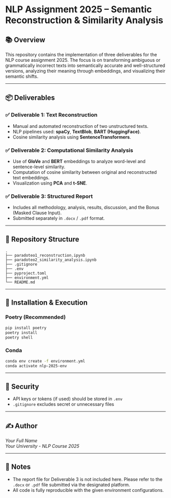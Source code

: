 # NLP Assignment 2025 – Semantic Reconstruction & Similarity Analysis

## 📚 Overview
This repository contains the implementation of three deliverables for the NLP course assignment 2025. The focus is on transforming ambiguous or grammatically incorrect texts into semantically accurate and well-structured versions, analyzing their meaning through embeddings, and visualizing their semantic shifts.

---

## 📦 Deliverables

### ✅ Deliverable 1: Text Reconstruction
- Manual and automated reconstruction of two unstructured texts.
- NLP pipelines used: **spaCy**, **TextBlob**, **BART (HuggingFace)**.
- Cosine similarity analysis using **SentenceTransformers**.

### ✅ Deliverable 2: Computational Similarity Analysis
- Use of **GloVe** and **BERT** embeddings to analyze word-level and sentence-level similarity.
- Computation of cosine similarity between original and reconstructed text embeddings.
- Visualization using **PCA** and **t-SNE**.

### ✅ Deliverable 3: Structured Report
- Includes all methodology, analysis, results, discussion, and the Bonus (Masked Clause Input).
- Submitted separately in `.docx` / `.pdf` format.

---

## 📁 Repository Structure

```
.
├── paradoteo1_reconstruction.ipynb
├── paradoteo2_similarity_analysis.ipynb
├── .gitignore
├── .env
├── pyproject.toml
├── environment.yml
└── README.md
```

---

## 🧪 Installation & Execution

### Poetry (Recommended)

```bash
pip install poetry
poetry install
poetry shell
```

### Conda

```bash
conda env create -f environment.yml
conda activate nlp-2025-env
```

---

## 🔐 Security

- API keys or tokens (if used) should be stored in `.env`
- `.gitignore` excludes secret or unnecessary files

---

## ✍️ Author

*Your Full Name*  
*Your University - NLP Course 2025*

---

## 🔗 Notes

- The report file for Deliverable 3 is not included here. Please refer to the `.docx` or `.pdf` file submitted via the designated platform.
- All code is fully reproducible with the given environment configurations.
